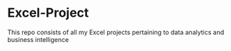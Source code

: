 # Excel-Project

This repo consists of all my Excel projects pertaining to data analytics and business intelligence

